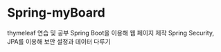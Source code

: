 # Spring-myBoard
thymeleaf 연습 및 공부 
Spring Boot을 이용해 웹 페이지 제작
Spring Security, JPA를 이용해 보안 설정과 데이터 다루기
